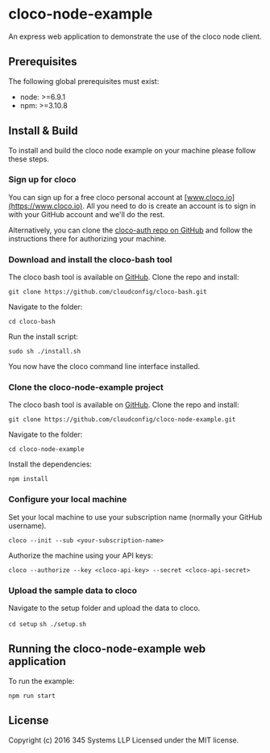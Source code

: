 # cloco-node-example
An express web application to demonstrate the use of the cloco node client.

## Prerequisites
The following global prerequisites must exist:
- node: >=6.9.1
- npm: >=3.10.8

## Install & Build
To install and build the cloco node example on your machine please follow these steps.

### Sign up for cloco

You can sign up for a free cloco personal account at [www.cloco.io](https://www.cloco.io).  All you need to do is create an account is to sign in with your GitHub account and we'll do the rest.

Alternatively, you can clone the [cloco-auth repo on GitHub](https://github.com/cloudconfig/cloco-auth) and follow the instructions there for authorizing your machine.

### Download and install the cloco-bash tool

The cloco bash tool is available on [GitHub](https://github.com/cloudconfig/cloco-bash).  Clone the repo and install:

`git clone https://github.com/cloudconfig/cloco-bash.git`

Navigate to the folder:

`cd cloco-bash`

Run the install script:

`sudo sh ./install.sh`

You now have the cloco command line interface installed.

### Clone the cloco-node-example project

The cloco bash tool is available on [GitHub](https://github.com/cloudconfig/cloco-node-example).  Clone the repo and install:

`git clone https://github.com/cloudconfig/cloco-node-example.git`

Navigate to the folder:

`cd cloco-node-example`

Install the dependencies:

`npm install`

### Configure your local machine

Set your local machine to use your subscription name (normally your GitHub username).

`cloco --init --sub <your-subscription-name>`

Authorize the machine using your API keys:

`cloco --authorize --key <cloco-api-key> --secret <cloco-api-secret>`

### Upload the sample data to cloco

Navigate to the setup folder and upload the data to cloco.

`cd setup`
`sh ./setup.sh`

## Running the cloco-node-example web application

To run the example:

`npm run start`

## License
Copyright (c) 2016 345 Systems LLP
Licensed under the MIT license.
